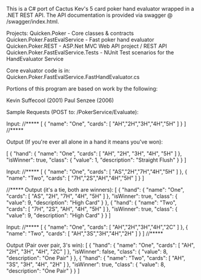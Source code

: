 This is a C# port of Cactus Kev's 5 card poker hand evaluator wrapped in a .NET REST API.  The API documentation is provided via swagger @ /swagger/index.html.

Projects:
Quicken.Poker - Core classes & contracts
Quicken.Poker.FastEvalService - Fast poker hand evaluator
Quicken.Poker.REST - ASP.Net MVC Web API project / REST API
Quicken.Poker.FastEvalService.Tests - NUnit Test scenarios for the HandEvaluator Service

Core evaluator code is in: Quicken.Poker.FastEvalService.FastHandEvaluator.cs

Portions of this program are based on work by the following:

Kevin Suffecool (2001)
Paul Senzee (2006)

Sample Requests (POST to: /PokerService/Evaluate):

Input:
//*****
[
  {
    "name": "One",
    "cards": [
      "AH","2H","3H","4H","5H"
    ]
  }
]
//*****

Output (If you're ever all alone in a hand it means you've won):

[
  {
    "hand": {
      "name": "One",
      "cards": [
        "AH",
        "2H",
        "3H",
        "4H",
        "5H"
      ]
    },
    "isWinner": true,
    "class": {
      "value": 1,
      "description": "Straight Flush"
    }
  }
]

Input:
//*****
[
  {
    "name": "One",
    "cards": [
      "AS","2H","7H","4H","5H"
    ]
  },
{
    "name": "Two",
    "cards": [
      "7H","2S","AH","4H","5H"
    ]
  }
]

//*****
Output (it's a tie, both are winners):
[
  {
    "hand": {
      "name": "One",
      "cards": [
        "AS",
        "2H",
        "7H",
        "4H",
        "5H"
      ]
    },
    "isWinner": true,
    "class": {
      "value": 9,
      "description": "High Card"
    }
  },
  {
    "hand": {
      "name": "Two",
      "cards": [
        "7H",
        "2S",
        "AH",
        "4H",
        "5H"
      ]
    },
    "isWinner": true,
    "class": {
      "value": 9,
      "description": "High Card"
    }
  }
]

Input:
//*****
[
  {
    "name": "One",
    "cards": [
      "AH","2H","3H","4H","2C"
    ]
  },
{
    "name": "Two",
    "cards": [
      "AH","3S","3H","4H","2H"
    ]
  }
]
//*****

Output (Pair over pair, 3's win):
[
  {
    "hand": {
      "name": "One",
      "cards": [
        "AH",
        "2H",
        "3H",
        "4H",
        "2C"
      ]
    },
    "isWinner": false,
    "class": {
      "value": 8,
      "description": "One Pair"
    }
  },
  {
    "hand": {
      "name": "Two",
      "cards": [
        "AH",
        "3S",
        "3H",
        "4H",
        "2H"
      ]
    },
    "isWinner": true,
    "class": {
      "value": 8,
      "description": "One Pair"
    }
  }
]